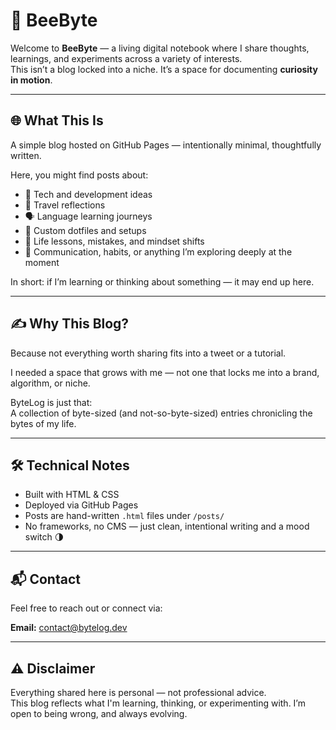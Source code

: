 # 🐝 BeeByte

Welcome to **BeeByte** — a living digital notebook where I share thoughts, learnings, and experiments across a variety of interests.  
This isn’t a blog locked into a niche. It’s a space for documenting **curiosity in motion**.

---

## 🌐 What This Is

A simple blog hosted on GitHub Pages — intentionally minimal, thoughtfully written.

Here, you might find posts about:

- 🧠 Tech and development ideas
- 🧳 Travel reflections
- 🗣 Language learning journeys
- 🔧 Custom dotfiles and setups
- 🧭 Life lessons, mistakes, and mindset shifts
- 🎯 Communication, habits, or anything I’m exploring deeply at the moment

In short: if I’m learning or thinking about something — it may end up here.

---

## ✍️ Why This Blog?

Because not everything worth sharing fits into a tweet or a tutorial.

I needed a space that grows with me — not one that locks me into a brand, algorithm, or niche.

ByteLog is just that:  
A collection of byte-sized (and not-so-byte-sized) entries chronicling the bytes of my life.

---

## 🛠 Technical Notes

- Built with HTML & CSS
- Deployed via GitHub Pages
- Posts are hand-written `.html` files under `/posts/`
- No frameworks, no CMS — just clean, intentional writing and a mood switch 🌗

---

## 📬 Contact

Feel free to reach out or connect via:

**Email:** [contact@bytelog.dev](mailto:mfazilimaad523@gmail.com)

---

## ⚠️ Disclaimer

Everything shared here is personal — not professional advice.  
This blog reflects what I'm learning, thinking, or experimenting with. I’m open to being wrong, and always evolving.

